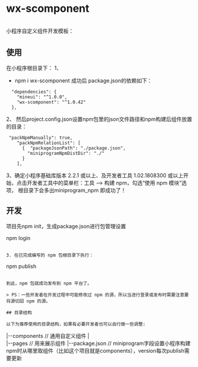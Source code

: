 
# wx-scomponent
######
小程序自定义组件开发模板：
######


## 使用
在小程序根目录下：
1、
* npm i wx-scomponent
成功后 package.json的依赖如下：
```
  "dependencies": {
    "mineui": "^1.0.0",
    "wx-scomponent": "^1.0.42"
  },
  ```
  2、
然后project.config.json设置npm包里的json文件路径和npm构建后组件放置的目录：
```
 "packNpmManually": true,
    "packNpmRelationList": [
      {  "packageJsonPath": "./package.json",
        "miniprogramNpmDistDir": "./"
      }
    ],
```
3、确定小程序基础库版本 2.2.1 或以上、及开发者工具 1.02.1808300 或以上开始，点击开发者工具中的菜单栏：工具 --> 构建 npm，勾选“使用 npm 模块”选项，
根目录下会多出miniprogram_npm 即成功了！

## 开发
项目先npm init，生成package.json进行包管理设置

npm login
```

3. 在已完成编写的 npm 包根目录下执行：

```
npm publish
```

到此，npm 包就成功发布到 npm 平台了。

> PS：一些开发者在开发过程中可能修改过 npm 的源，所以当进行登录或发布时需要注意要将源切回 npm 的源。

## 目录结构

以下为推荐使用的目录结构，如果有必要开发者也可以自行做一些调整:

```

|--components // 通用自定义组件
|   
|--pages // 用来展示组件
|--package.json // miniprogram字段设置小程序构建npm时从哪里取组件（比如这个项目就是components），version每次publish需要更新

```
